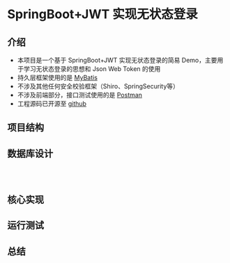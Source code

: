 # SpringBoot+JWT 实现无状态登录 

## 介绍
- 本项目是一个基于 SpringBoot+JWT 实现无状态登录的简易 Demo，主要用于学习无状态登录的思想和 Json Web Token 的使用
- 持久层框架使用的是 [MyBatis]()
- 不涉及其他任何安全校验框架（Shiro、SpringSecurity等）
- 不涉及前端部分，接口测试使用的是 [Postman](https://www.postman.com/)
- 工程源码已开源至 [github](https://github.com/hfut-xyc/springboot-learning/tree/master/springboot-jwt)

## 项目结构

## 数据库设计

```sql


```
## 
```java


```
## 核心实现

## 运行测试

## 总结